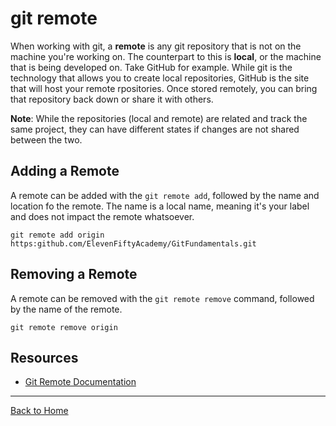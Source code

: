 # git remote
 When working with git, a **remote** is any git repository that is not on the machine you're working on. The counterpart to this is **local**, or the machine that is being developed on.
Take GitHub for example. While git is the technology that allows you to create local repositories, GitHub is the site that will host your remote rpositories. Once stored remotely, you can bring that repository back down or share it with others.

**Note**: While the repositories (local and remote) are related and track the same project, they can have different states if changes are not shared between the two. 
## Adding a Remote
A remote can be added with the `git remote add`, followed by the name and location fo the remote. The name is a local name, meaning it's your label and does not impact the remote whatsoever.

``` git remote add origin https:github.com/ElevenFiftyAcademy/GitFundamentals.git ```
## Removing a Remote
A remote can be removed with the `git remote remove` command, followed by the name of the remote.

``` git remote remove origin ```
## Resources
- [Git Remote Documentation](https://git-scm.com/docs/git-remote)
---
[Back to Home](../README.md)
